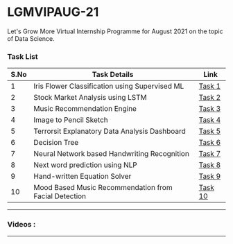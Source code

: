 # LGMVIPAUG-21
Let's Grow More Virtual Internship Programme for August 2021 on the topic of Data Science.


### Task List

| S.No | Task Details | Link | 
|------|--------------|------|
|  1  | Iris Flower Classification using Supervised ML | [Task 1](https://github.com/MainakRepositor/LGMVIPAUG-21/blob/master/Iris_Classification_Supervised_ML.ipynb) | 
|  2  | Stock Market Analysis using LSTM | [Task 2](https://github.com/MainakRepositor/LGMVIPAUG-21/blob/master/Stock_Market_Analysis_using_LSTM_.ipynb) |
|  3  | Music Recommendation Engine | [Task 3]() |
|  4  | Image to Pencil Sketch | [Task 4](https://github.com/MainakRepositor/LGMVIPAUG-21/blob/master/Image%20to%20Sketch/a.py) |
|  5  | Terrorsit Explanatory Data Analysis Dashboard | [Task 5]() |
|  6  | Decision Tree | [Task 6]() |
|  7  | Neural Network based Handwriting Recognition | [Task 7]() |
|  8  | Next word prediction using NLP | [Task 8]() |
|  9  | Hand-written Equation Solver | [Task 9]() | 
|  10 | Mood Based Music Recommendation from Facial Detection | [Task 10]() |

<hr>


### Videos : 

<hr>

